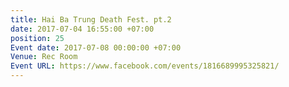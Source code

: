 ```yaml
---
title: Hai Ba Trung Death Fest. pt.2
date: 2017-07-04 16:55:00 +07:00
position: 25
Event date: 2017-07-08 00:00:00 +07:00
Venue: Rec Room
Event URL: https://www.facebook.com/events/1816689995325821/
---
```


